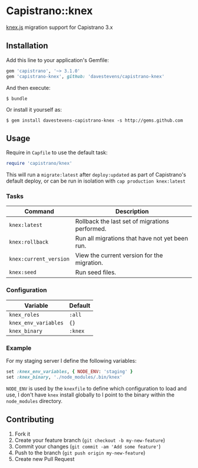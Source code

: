 # Capistrano::knex

[knex.js](http://knexjs.org) migration support for Capistrano 3.x

## Installation

Add this line to your application's Gemfile:

```ruby
gem 'capistrano', '~> 3.1.0'
gem 'capistrano-knex', github: 'davestevens/capistrano-knex'
```

And then execute:

    $ bundle

Or install it yourself as:

    $ gem install davestevens-capistrano-knex -s http://gems.github.com

## Usage

Require in `Capfile` to use the default task:

```ruby
require 'capistrano/knex'
```

This will run a `migrate:latest` after `deploy:updated` as part of Capistrano's
default deploy, or can be run in isolation with `cap production knex:latest`

### Tasks

| Command                | Description                                    |
| ---------------------- | ---------------------------------------------- |
| `knex:latest`          | Rollback the last set of migrations performed. |
| `knex:rollback`        | Run all migrations that have not yet been run. |
| `knex:current_version` | View the current version for the migration.    |
| `knex:seed`            | Run seed files.                                |

### Configuration

| Variable             | Default |
| -------------------- | ------- |
| `knex_roles`         | `:all`  |
| `knex_env_variables` | `{}`    |
| `knex_binary`        | `:knex` |

### Example

For my staging server I define the following variables:

```ruby
set :knex_env_variables, { NODE_ENV: 'staging' }
set :knex_binary, './node_modules/.bin/knex'
```

`NODE_ENV` is used by the `knexfile` to define which configuration to load and use, I don't have `knex` install globally to I point to the binary within the `node_modules` directory.

## Contributing

1. Fork it
2. Create your feature branch (`git checkout -b my-new-feature`)
3. Commit your changes (`git commit -am 'Add some feature'`)
4. Push to the branch (`git push origin my-new-feature`)
5. Create new Pull Request
